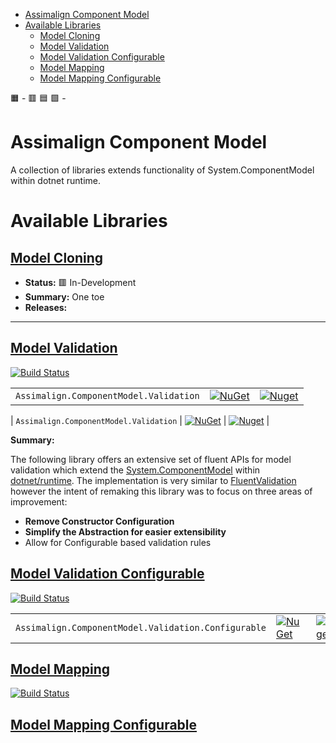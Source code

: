 
- [Assimalign Component Model](#assimalign-component-model)
- [Available Libraries](#available-libraries)
  - [Model Cloning](#model-cloning)
  - [Model Validation](#model-validation)
  - [Model Validation Configurable](#model-validation-configurable)
  - [Model Mapping](#model-mapping)
  - [Model Mapping Configurable](#model-mapping-configurable)

🟧 - 
🟥
🟦
🟩 - 

# Assimalign Component Model
A collection of libraries extends functionality of System.ComponentModel within dotnet runtime.


# Available Libraries


## [Model Cloning](./docs/cloning/overview.md)

- **Status:**  🟥 In-Development
- **Summary:**
One toe 
- **Releases:**
***

## [Model Validation](./docs/validation/overview.md)
[![Build Status]()]()

|         |       |       |
| ------- | ----- | ----- |
| `Assimalign.ComponentModel.Validation` | [![NuGet](https://img.shields.io/nuget/v/Assimalign.ComponentModel.Validation.svg)](https://nuget.org/packages/Assimalign.ComponentModel.Validation) | [![Nuget](https://img.shields.io/nuget/dt/Assimalign.ComponentModel.Validation.svg)](https://nuget.org/packages/Assimalign.ComponentModel.Validation) |

| `Assimalign.ComponentModel.Validation` | [![NuGet](https://img.shields.io/nuget/v/Assimalign.ComponentModel.Validation.svg)](https://nuget.org/packages/Assimalign.ComponentModel.Validation) | [![Nuget](https://img.shields.io/nuget/dt/Assimalign.AspNetCore.Mvc.JsonApi.svg)](https://nuget.org/packages/Assimalign.AspNetCore.Mvc.JsonApi) |


**Summary:**

The following library offers an extensive set of fluent APIs for model validation which extend the [System.ComponentModel](https://github.com/dotnet/runtime/tree/main/src/libraries/System.ComponentModel) within [dotnet/runtime](https://github.com/dotnet/runtime). The implementation is very similar to [FluentValidation](https://github.com/FluentValidation) however the intent of remaking this library was to focus on three areas of improvement: 
- **Remove Constructor Configuration**
- **Simplify the Abstraction for easier extensibility**
- Allow for Configurable based validation rules



## [Model Validation Configurable](./docs/validation/configurable/overview.md)
[![Build Status]()]()

|         |       |       |
| ------- | ----- | ----- |
| `Assimalign.ComponentModel.Validation.Configurable` | [![NuGet](https://img.shields.io/nuget/v/Assimalign.ComponentModel.Validation.Configurable.svg)](https://nuget.org/packages/Assimalign.ComponentModel.Validation.Configurable) | [![Nuget](https://img.shields.io/nuget/dt/Assimalign.ComponentModel.Validation.Configurable.svg)](https://nuget.org/packages/Assimalign.ComponentModel.Validation.**Configurable**) |





## [Model Mapping](./docs/mapping/overview.md)
[![Build Status](https://github.com/Assimalign-LLC/asal-component-model/actions/workflows/assimalign.componentmodel.mapping.release/badge.svg)](https://github.com/FluentValidation/FluentValidation/actions?query=workflow%3ACI)


[](https://github.com/Assimalign-LLC/asal-component-model/actions/workflows/assimalign.componentmodel.mapping.release.yml)


##  [Model Mapping Configurable](./docs/mapping/configurable/overview.md)







